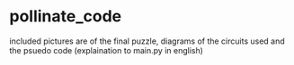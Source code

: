 # pollinate_code
included pictures are of the final puzzle, diagrams of the circuits used and the psuedo code (explaination to main.py in english)
